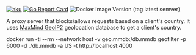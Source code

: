 [![aku](https://circleci.com/gh/aku/geofilter.svg?style=svg)](https://circleci.com/gh/aku/geofilter)
[![Go Report Card](https://goreportcard.com/badge/github.com/aku/geofilter)](https://goreportcard.com/report/github.com/aku/geofilter)
![Docker Image Version (tag latest semver)](https://img.shields.io/docker/v/akuritsyn/geofilter/latest?label=Docker%20Hub)

A proxy server that blocks/allows requests based on a client's country.
It uses [MaxMind GeoIP2](https://www.maxmind.com/en/geoip2-databases) geolocation database to get a client's country.


docker run -ti --rm --network host -v geo.mmdb:/db.mmdb geofilter -p 6000 -d ./db.mmdb -a US -t http://localhost:4000
